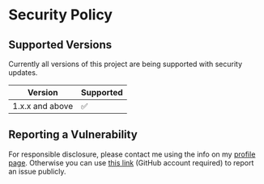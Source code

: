 # Security Policy

## Supported Versions

Currently all versions of this project are
being supported with security updates.

| Version         | Supported          |
| --------------- | ------------------ |
| 1.x.x and above | :white_check_mark: |

## Reporting a Vulnerability

For responsible disclosure, please contact me using the info on my [profile page](https://github.com/thomasleplus). Otherwise you can use [this link](https://github.com/thomasleplus/code-quantum/issues/new?assignees=thomasleplus&labels=security&template=security_vulnerability.md&title=%5BVULN%5D) (GitHub account required) to report an issue publicly.

